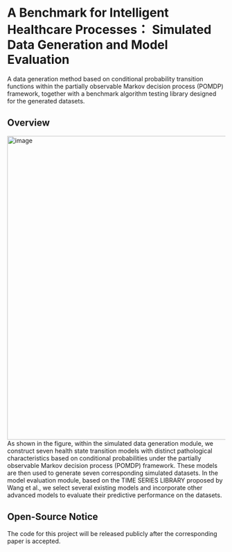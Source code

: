 # A Benchmark for Intelligent Healthcare Processes： Simulated Data Generation and Model Evaluation
A data generation method based on conditional probability transition functions within the partially observable Markov decision process (POMDP) framework, together with a benchmark algorithm testing library designed for the generated datasets.

## Overview
<img width="1909" height="700" alt="image" src="https://github.com/user-attachments/assets/9c27644c-0a8c-497a-9bf2-cf77c448fd5d" />
As shown in the figure, within the simulated data generation module, we construct seven health state transition models with distinct pathological characteristics based on conditional probabilities under the partially observable Markov decision process (POMDP) framework. These models are then used to generate seven corresponding simulated datasets. In the model evaluation module, based on the TIME SERIES LIBRARY proposed by Wang et al., we select several existing models and incorporate other advanced models to evaluate their predictive performance on the datasets. 

## Open-Source Notice
The code for this project will be released publicly after the corresponding paper is accepted.
